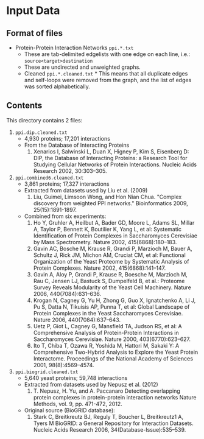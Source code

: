 Input Data
==========

Format of files
---------------
* Protein-Protein Interaction Networks `ppi.*.txt`
	* These are tab-delimited edgelists with one edge on each line,
          i.e.: `source<target>destination`
	* These are undirected and unweighted graphs.
	* Cleaned `ppi.*.cleaned.txt`
            * This means that all duplicate edges and self-loops were removed from the graph,
              and the list of edges was sorted alphabetically.

Contents
--------
This directory contains 2 files:

1. `ppi.dip.cleaned.txt`
	* 4,930 proteins; 17,201 interactions
	* From the Database of Interacting Proteins
		1.	Xenarios I, Salwinski L, Duan X, Higney P, Kim S, Eisenberg D: DIP,
			the Database of Interacting Proteins: a Research Tool for Studying Cellular Networks of
			Protein Interactions. Nucleic Acids Research 2002, 30:303–305.
2. `ppi.combined6.cleaned.txt`
	* 3,861 proteins; 17,327 interactions
	* Extracted from datasets used by Liu et al. (2009)
	    1.  Liu, Guimei, Limsoon Wong, and Hon Nian Chua.
	    	"Complex discovery from weighted PPI networks."
	    	Bioinformatics 2009, 25(15):1891-1897.
	* Combined from six experiments:
		1.	Ho Y, Gruhler A, Heilbut A, Bader GD, Moore L, Adams SL, Millar A, Taylor P,
			Bennett K, Boutilier K, Yang L, et al: Systematic Identification of Protein Complexes
			in Saccharomyces Cerevisiae by Mass Spectrometry. Nature 2002, 415(6868):180–183.
		2.	Gavin AC, Bosche M, Krause R, Grandi P, Marzioch M, Bauer A, Schultz J, Rick JM,
			Michon AM, Cruciat CM, et al: Functional Organization of the Yeast Proteome by
			Systematic Analysis of Protein Complexes. Nature 2002, 415(6868):141–147.
		3.	Gavin A, Aloy P, Grandi P, Krause R, Boesche M, Marzioch M, Rau C, Jensen LJ, Bastuck S,
			Dumpelfeld B, et al.: Proteome Survey Reveals Modularity of the Yeast Cell Machinery.
			Nature 2006, 440(7084):631–636.
		4.	Krogan N, Cagney G, Yu H, Zhong G, Guo X, Ignatchenko A, Li J, Pu S, Datta N,
			Tikuisis AP, Punna T, et al: Global Landscape of Protein Complexes in the Yeast
			Saccharomyces Cerevisiae. Nature 2006, 440(7084):637–643.
		5.	Uetz P, Giot L, Cagney G, Mansfield TA, Judson RS, et al: A Comprehensive Analysis of
			Protein-Protein Interactions in Saccharomyces Cerevisiae. Nature 2000, 403(6770):623–627.
		6.	Ito T, Chiba T, Ozawa R, Yoshida M, Hattori M, Sakaki Y: A Comprehensive Two-Hybrid
			Analysis to Explore the Yeast Protein Interactome. Proceedings of the National Academy
			of Sciences 2001, 98(8):4569–4574.
3. `ppi.biogrid.cleaned.txt`
	* 5,640 yeast proteins; 59,748 interactions
	* Extracted from datasets used by Nepusz et al. (2012)
		1.	T. Nepusz, H. Yu, and A. Paccanaro
			Detecting overlapping protein complexes in protein-protein interaction networks
			Nature Methods, vol. 9, pp. 471-472, 2012.
	* Original source (BioGRID database):
		1.	Stark C, Breitkreutz BJ, Reguly T, Boucher L, Breitkreutz1 A, Tyers M
			BioGRID: a General Repository for Interaction Datasets.
			Nucleic Acids Research 2006, 34(Database-Issue):535–539.
